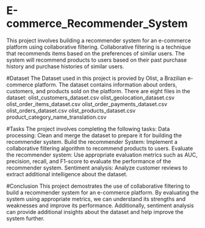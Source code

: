 # E-commerce_Recommender_System
This project involves building a recommender system for an e-commerce platform using collaborative filtering. Collaborative filtering is a technique that recommends items based on the preferences of similar users. The system will recommend products to users based on their past purchase history and purchase histories of similar users.

#Dataset
The Dataset used in this project is provied by Olist, a Brazilian e-commerce platform. The dataset contains information about orders, customers, and products sold on the platform. There are eight files in the dataset:
olist_customers_dataset.csv
olist_geolocation_dataset.csv
olist_order_items_dataset.csv
olist_order_payments_dataset.csv
olist_orders_dataset.csv
olist_products_dataset.csv
product_category_name_translation.csv

#Tasks 
The project involves completing the following tasks:
Data processing: Clean and merge the dataset to prepare it for building the recommender system.
Build the recommender System: Implement a collaborative filtering algorithm to recommend products to users.
Evaluate the recommender system: Use appropriate evaluation metrics such as AUC, precision, recall, and F1-score to evaluate the performance of the recommender system.
Sentiment analysis: Analyze customer reviews to extract additional intelligence about the dataset.

#Conclusion 
This project demostrates the use of collaborative filtering to build a recommender system for an e-commerce platform. By evaluating the system using appropriate metrics, we can understand its strengths and weaknesses and improve its performance. Additionally, sentiment analysis can provide additional insights about the dataset and help improve the system further. 

